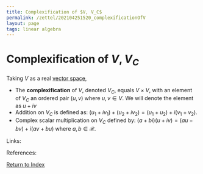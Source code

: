 ```yaml
---
title: Complexification of $V, V_C$
permalink: /zettel/202104251520_complexificationOfV
layout: page
tags: linear algebra
---
```

# Complexification of $V, V_C$

Taking $V$ as a real [vector space](202102061359_vectorSpaceDefinition),

- The **complexification** of $V$, denoted $V_C$, equals $V \times V$, with an element of $V_C$ an ordered pair
$(u, v)$ where $u, v \in V$. We will denote the element as $u + i v$
- Addition on $V_C$ is defined as: $(u_1 + i v_1) + (u_2 + i v_2) = (u_1 + u_2) + i (v_1 + v_2)$.
- Complex scalar multiplication on $V_C$ defined by: $(a + b i ) (u + i v) = (a u - b v) + i (a v + b u)$ where $a, b \in \mathcal{R}$.

Links: 

References: 

[Return to Index](index)